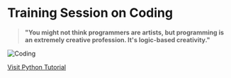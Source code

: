#  Training Session on Coding 

> **"You might not think programmers are artists, but programming is an extremely creative profession. It's logic-based creativity."**



![Coding](https://image.shutterstock.com/image-vector/quality-coding-concept-design-on-600w-306430991.jpg)


[Visit Python Tutorial](https://www.tutorialspoint.com/python/index.htm)